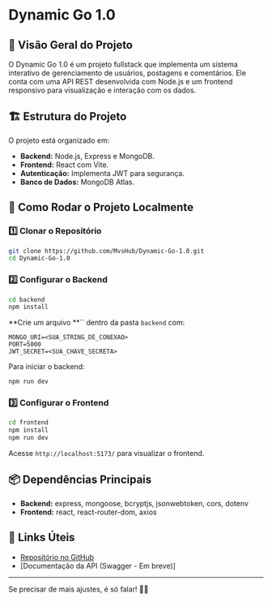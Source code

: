 # Dynamic Go 1.0

## 📌 Visão Geral do Projeto

O Dynamic Go 1.0 é um projeto fullstack que implementa um sistema interativo de gerenciamento de usuários, postagens e comentários. Ele conta com uma API REST desenvolvida com Node.js e um frontend responsivo para visualização e interação com os dados.

## 🏗 Estrutura do Projeto

O projeto está organizado em:

- **Backend:** Node.js, Express e MongoDB.
- **Frontend:** React com Vite.
- **Autenticação:** Implementa JWT para segurança.
- **Banco de Dados:** MongoDB Atlas.

## 🚀 Como Rodar o Projeto Localmente

### 1️⃣ Clonar o Repositório

```bash
git clone https://github.com/MvsHub/Dynamic-Go-1.0.git
cd Dynamic-Go-1.0
```

### 2️⃣ Configurar o Backend

```bash
cd backend
npm install
```

\*\*Crie um arquivo \*\*\`\` dentro da pasta `backend` com:

```
MONGO_URI=<SUA_STRING_DE_CONEXAO>
PORT=5000
JWT_SECRET=<SUA_CHAVE_SECRETA>
```

Para iniciar o backend:

```bash
npm run dev
```

### 3️⃣ Configurar o Frontend

```bash
cd frontend
npm install
npm run dev
```

Acesse `http://localhost:5173/` para visualizar o frontend.

## 📦 Dependências Principais

- **Backend:** express, mongoose, bcryptjs, jsonwebtoken, cors, dotenv
- **Frontend:** react, react-router-dom, axios

## 🔗 Links Úteis

- [Repositório no GitHub](https://github.com/MvsHub/Dynamic-Go-1.0)
- [Documentação da API (Swagger - Em breve)]

---

Se precisar de mais ajustes, é só falar! 🚀🔥

